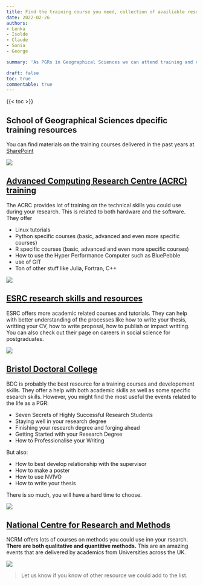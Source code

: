 ```yaml
---
title: Find the training course you need, collection of availiable resources.
date: 2022-02-26
authors:
- Lenka
- Isolde
- Claude
- Sonia
- George

summary: 'As PGRs in Geographical Sciences we can attend training and courses in a lot of different subjects. This post offers you a colletion of links to research bodies and institutes that offer free training opportunities. You can find version of this in Tools & Links.'

draft: false
toc: true
commentable: true
---
```


{{< toc >}} 

<!--more-->


## School of Geographical Sciences dpecific training resources

You can find materials on the training courses delivered in the past years at [SharePoint](https://uob.sharepoint.com/teams/grp-ggy-postgrad/Shared%20Documents/Forms/AllItems.aspx?viewid=23b21ecf%2D2c8f%2D446b%2D9b7b%2De9cd79bdeeae&id=%2Fteams%2Fgrp%2Dggy%2Dpostgrad%2FShared%20Documents%2FTraining)

![]('./images/fig1.png')

## [Advanced Computing Research Centre (ACRC) training](https://www.bristol.ac.uk/acrc/acrc-training/)

The ACRC provides lot of training on the technical skills you could use during your research. This is related to both hardware and the software.
They offer 
* Linux tutorials
* Python specific courses (basic, advanced and even more specific courses)
* R specific courses (basic, advanced and even more specific courses)
* How to use the Hyper Performance Computer such as BluePebble
* use of GIT
* Ton of other stuff like Julia, Fortran, C++

![]('./images/fig2.png')


## [ESRC research skills and resources](https://www.ukri.org/councils/esrc/career-and-skills-development/training/resources-to-develop-your-research-skills-and-career/)

ESRC offers more academic related courses and tutorials. They can help with better understanding of the processes like how to write your thesis, writting your CV, how to write proposal, how to publish or impact writting.
You can also check out their page on careers in social science for postgraduates.

![]('./images/fig3.png')

## [Bristol Doctoral College](https://uob.sharepoint.com/sites/bristol-doctoral-college)

BDC is probably the best resource for a training courses and developement skills. They offer a help with both academic skills as well as some specific esearch skills. However, you might find the most useful the events related to the life as a PGR:
* Seven Secrets of Highly Successful Research Students 
* Staying well in your research degree 
* Finishing your research degree and forging ahead
* Getting Started with your Research Degree 
* How to Professionalise your Writing

But also:
* How to best develop relationship with the supervisor
* How to make a poster 
* How to use NVIVO
* How to write your thesis

There is so much, you will have a hard time to choose.

![]('./images/fig4.png'=250x)

## [National Centre for Research and Methods](https://www.ncrm.ac.uk/training/index.php?action=results&q=&date_start=&date_end=&time=future&ncrm=on&ncrmPartner=on&region=&level=)


NCRM offers lots of courses on methods you could use inn your rsearch. **There are both qualitative and quantitive methods.** This are an amazing events that are delivered by academics from Universities across the UK.

![]('./images/fig5.png')


> Let us know if you know of other resource we could add to the list.
